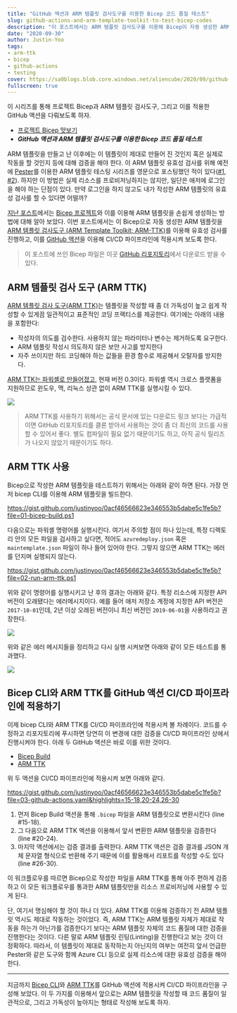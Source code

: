 ```yaml
---
title: "GitHub 액션과 ARM 템플릿 검사도구를 이용한 Bicep 코드 품질 테스트"
slug: github-actions-and-arm-template-toolkit-to-test-bicep-codes
description: "이 포스트에서는 ARM 템플릿 검사도구를 이용해 Bicep이 자동 생성한 ARM 템플릿을 테스트 해 보고, 이를 GitHub Actions 워크플로우와 통합해 봅니다."
date: "2020-09-30"
author: Justin-Yoo
tags:
- arm-ttk
- bicep
- github-actions
- testing
cover: https://sa0blogs.blob.core.windows.net/aliencube/2020/09/github-actions-and-arm-template-toolkit-to-test-bicep-codes-00.png
fullscreen: true
---
```


이 시리즈를 통해 프로젝트 Bicep과 ARM 템플릿 검사도구, 그리고 이를 적용한 GitHub 액션을 다뤄보도록 하자.

* [프로젝트 Bicep 맛보기][post prev]
* ***GitHub 액션과 ARM 템플릿 검사도구를 이용한 Bicep 코드 품질 테스트***

ARM 템플릿을 만들고 난 이후에는 이 템플릿이 제대로 만들어 진 것인지 혹은 실제로 작동을 할 것인지 등에 대해 검증을 해야 한다. 이 ARM 템플릿 유효성 검사를 위해 예전에 [Pester][pester]를 이용한 ARM 템플릿 테스팅 시리즈를 영문으로 포스팅했던 적이 있다([#1][post pester 1], [#2][post pester 2]). 하지만 이 방법은 실제 리소스를 프로비저닝하지는 않지만, 일단은 애저에 로그인을 해야 하는 단점이 있다. 만약 로그인을 하지 않고도 내가 작성한 ARM 템플릿의 유효성 검사를 할 수 있다면 어떨까?

[지난 포스트][post prev]에서는 [Bicep 프로젝트][gh bicep]와 이를 이용해 ARM 템플릿을 손쉽게 생성하는 방법에 대해 알아 보았다. 이번 포스트에서는 이 Bicep으로 자동 생성한 ARM 템플릿을 [ARM 템플릿 검사도구 (ARM Template Toolkit; ARM-TTK)][az arm ttk]를 이용해 유효성 검사를 진행하고, 이를 [GitHub 액션][gh actions]을 이용해 CI/CD 파이프라인에 적용시켜 보도록 한다.

> 이 포스트에 쓰인 Bicep 파일은 이곳 [GitHub 리포지토리][gh sample]에서 다운로드 받을 수 있다.


## ARM 템플릿 검사 도구 (ARM TTK) ##

[ARM 템플릿 검사 도구(ARM TTK)][az arm ttk]는 템플릿을 작성할 때 좀 더 가독성이 높고 쉽게 작성할 수 있게끔 일관적이고 표준적인 코딩 프랙티스를 제공한다. 여기에는 아래의 내용을 포함한다:

* 작성자의 의도를 검수한다. 사용하지 않는 파라미터나 변수는 제거하도록 요구한다.
* ARM 템플릿 작성시 의도하지 않은 보안 사고를 방지한다
* 자주 쓰이지만 하드 코딩해야 하는 값들을 환경 함수로 제공해서 오탈자를 방지한다.

[ARM TTK는 파워셸로 만들어졌고][gh arm ttk], 현재 버전 0.3이다. 파워셸 역시 크로스 플랫폼을 지원하므로 윈도우, 맥, 리눅스 상관 없이 ARM TTK를 실행시킬 수 있다.

![][image-01]

> ARM TTK를 사용하기 위해서는 공식 문서에 있는 다운로드 링크 보다는 가급적이면 GitHub 리포지토리를 클론 받아서 사용하는 것이 좀 더 최신의 코드를 사용할 수 있어서 좋다. 별도 컴파일이 필요 없기 때문이기도 하고, 아직 공식 릴리즈가 나오지 않았기 때문이기도 하다.


## ARM TTK 사용 ##

Bicep으로 작성한 ARM 템플릿을 테스트하기 위해서는 아래와 같이 하면 된다. 가장 먼저 bicep CLI를 이용해 ARM 템플릿을 빌드한다.

https://gist.github.com/justinyoo/0acf46566623e346553b5dabe5c1fe5b?file=01-bicep-build.ps1

다음으로는 파워셸 명령어를 실행시킨다. 여기서 주의할 점이 하나 있는데, 특정 디렉토리 안의 모든 파일을 검사하고 싶다면, 적어도 `azuredeploy.json` 혹은 `maintemplate.json` 파일이 하나 들어 있어야 한다. 그렇지 않으면 ARM TTK는 에러를 던지며 실행되지 않는다.

https://gist.github.com/justinyoo/0acf46566623e346553b5dabe5c1fe5b?file=02-run-arm-ttk.ps1

위와 같이 명령어를 실행시키고 난 후의 결과는 아래와 같다. 특정 리소스에 지정한 API 버전이 오래됐다는 에러메시지이다. 예를 들어 애저 저장소 계정에 지정한 API 버전은 `2017-10-01`인데, 2년 이상 오래된 버전이니 최신 버전인 `2019-06-01`을 사용하라고 권장한다.

![][image-02]

위와 같은 에러 메시지들을 정리하고 다시 실행 시켜보면 아래와 같이 모든 테스트를 통과했다.

![][image-03]


## Bicep CLI와 ARM TTK를 GitHub 액션 CI/CD 파이프라인에 적용하기 ##

이제 bicep CLI와 ARM TTK를 CI/CD 파이프라인에 적용시켜 볼 차례이다. 코드를 수정하고 리포지토리에 푸시하면 당연히 이 변경에 대한 검증을 CI/CD 파이프라인 상에서 진행시켜야 한다. 아래 두 GitHub 액션은 바로 이를 위한 것이다.

* [Bicep Build][gh actions bicep]
* [ARM TTK][gh actions arm ttk]

위 두 액션을 CI/CD 파이프라인에 적용시켜 보면 아래와 같다.

https://gist.github.com/justinyoo/0acf46566623e346553b5dabe5c1fe5b?file=03-github-actions.yaml&highlights=15-18,20-24,26-30

1. 먼저 Bicep Build 액션을 통해 `.bicep` 파일을 ARM 템플릿으로 변환시킨다 (line #15-18).
2. 그 다음으로 ARM TTK 액션을 이용해서 앞서 변환한 ARM 템플릿을 검증한다 (line #20-24).
3. 마지막 액션에서는 검증 결과를 출력한다. ARM TTK 액션은 검증 결과를 JSON 개체 문자열 형식으로 반환해 주기 때문에 이를 활용해서 리포트를 작성할 수도 있다 (line #26-30).

이 워크플로우를 따르면 Bicep으로 작성한 파일을 ARM TTK를 통해 아주 편하게 검증하고 이 모든 워크플로우를 통과한 ARM 템플릿만을 리소스 프로비저닝에 사용할 수 있게 된다.

단, 여기서 명심해야 할 것이 하나 더 있다. ARM TTK를 이용해 검증하기 전 ARM 템플릿 역시도 제대로 작동하는 것이었다. 즉, ARM TTK는 ARM 템플릿 자체가 제대로 작동을 하는가 아닌가를 검증한다기 보다는 ARM 템플릿 자체의 코드 품질에 대한 검증을 진행한다는 것이다. 다른 말로 ARM 템플릿 린팅(Linting)을 진행한다고 보는 것이 더 정확하다. 따라서, 이 템플릿이 제대로 동작하는지 아닌지의 여부는 여전히 앞서 언급한 Pester와 같은 도구와 함께 Azure CLI 등으로 실제 리소스에 대한 유효성 검증을 해야 한다.

---

지금까지 [Bicep CLI][gh actions bicep]와 [ARM TTK][gh actions arm ttk]를 GitHub 액션에 적용시켜 CI/CD 파이프라인을 구성해 보았다. 이 두 가지를 이용해서 앞으로는 ARM 템플릿을 작성할 때 코드 품질이 일관적으로, 그리고 가독성이 높아지는 형태로 작성해 보도록 하자.


[image-01]: https://sa0blogs.blob.core.windows.net/aliencube/2020/09/github-actions-and-arm-template-toolkit-to-test-bicep-codes-01.png
[image-02]: https://sa0blogs.blob.core.windows.net/aliencube/2020/09/github-actions-and-arm-template-toolkit-to-test-bicep-codes-02.png
[image-03]: https://sa0blogs.blob.core.windows.net/aliencube/2020/09/github-actions-and-arm-template-toolkit-to-test-bicep-codes-03.png

[post prev]: /ko/2020/09/09/bicep-sneak-peek/
[post pester 1]: https://devkimchi.com/2018/01/22/testing-arm-templates-with-pester/
[post pester 2]: https://devkimchi.com/2018/07/12/testing-arm-templates-with-pester-2/

[gh sample]: https://github.com/devkimchi/LiveStream-VM-Setup-Sample/blob/main/bicep/azuredeploy.bicep
[gh bicep]: https://github.com/Azure/bicep
[gh arm ttk]: https://github.com/Azure/arm-ttk
[gh actions]: https://github.com/features/actions
[gh actions bicep]: https://github.com/marketplace/actions/bicep-build
[gh actions arm ttk]: https://github.com/marketplace/actions/arm-template-toolkit-arm-ttk

[pester]: https://github.com/pester/Pester

[az arm ttk]: https://docs.microsoft.com/ko-kr/azure/azure-resource-manager/templates/test-toolkit?WT.mc_id=aliencubeorg-blog-juyoo
[az arm template]: https://docs.microsoft.com/ko-kr/azure/azure-resource-manager/templates/overview?WT.mc_id=aliencubeorg-blog-juyoo
[az arm template manual]: https://github.com/devkimchi/LiveStream-VM-Setup-Sample/blob/main/azuredeploy.json
[az arm template bicep]: https://github.com/devkimchi/LiveStream-VM-Setup-Sample/blob/main/bicep/azuredeploy.json
[az arm function providers]: https://docs.microsoft.com/ko-kr/azure/azure-resource-manager/templates/template-functions-resource?WT.mc_id=aliencubeorg-blog-juyoo#providers
[az arm validation providers]: https://docs.microsoft.com/ko-kr/azure/azure-resource-manager/templates/test-cases?WT.mc_id=aliencubeorg-blog-juyoo#use-hardcoded-api-version

[az bicep install]: https://github.com/Azure/bicep/blob/master/docs/installing.md
